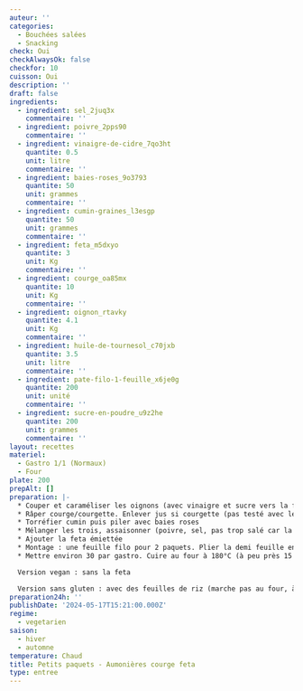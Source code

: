 ```yaml
---
auteur: ''
categories:
  - Bouchées salées
  - Snacking
check: Oui
checkAlwaysOk: false
checkfor: 10
cuisson: Oui
description: ''
draft: false
ingredients:
  - ingredient: sel_2juq3x
    commentaire: ''
  - ingredient: poivre_2pps90
    commentaire: ''
  - ingredient: vinaigre-de-cidre_7qo3ht
    quantite: 0.5
    unit: litre
    commentaire: ''
  - ingredient: baies-roses_9o3793
    quantite: 50
    unit: grammes
    commentaire: ''
  - ingredient: cumin-graines_l3esgp
    quantite: 50
    unit: grammes
    commentaire: ''
  - ingredient: feta_m5dxyo
    quantite: 3
    unit: Kg
    commentaire: ''
  - ingredient: courge_oa85mx
    quantite: 10
    unit: Kg
    commentaire: ''
  - ingredient: oignon_rtavky
    quantite: 4.1
    unit: Kg
    commentaire: ''
  - ingredient: huile-de-tournesol_c70jxb
    quantite: 3.5
    unit: litre
    commentaire: ''
  - ingredient: pate-filo-1-feuille_x6je0g
    quantite: 200
    unit: unité
    commentaire: ''
  - ingredient: sucre-en-poudre_u9z2he
    quantite: 200
    unit: grammes
    commentaire: ''
layout: recettes
materiel:
  - Gastro 1/1 (Normaux)
  - Four
plate: 200
prepAlt: []
preparation: |-
  * Couper et caraméliser les oignons (avec vinaigre et sucre vers la fin)
  * Râper courge/courgette. Enlever jus si courgette (pas testé avec les courgettes)
  * Torréfier cumin puis piler avec baies roses
  * Mélanger les trois, assaisonner (poivre, sel, pas trop salé car la feta sale)
  * Ajouter la feta émiettée
  * Montage : une feuille filo pour 2 paquets. Plier la demi feuille en deux, puis façonner. Une grosse cuiller à soupe par paquet (à peser pour faire partage exact). Cette recette prévoit 2 petits paquets par personne.
  * Mettre environ 30 par gastro. Cuire au four à 180°C (à peu près 15 minutes, je me souviens plus exactement, et ça dépend des fours - il faut que ce soit doré et croustillant)

  Version vegan : sans la feta

  Version sans gluten : avec des feuilles de riz (marche pas au four, à cuire à la poele dans un fond d'huile; et monter au dernier moment pour pas que ça durcisse - en vrai c'est pas ouf cette alternative, peut être que ça peut être juste la farce sur une biscotte sans gluten)
preparation24h: ''
publishDate: '2024-05-17T15:21:00.000Z'
regime:
  - vegetarien
saison:
  - hiver
  - automne
temperature: Chaud
title: Petits paquets - Aumonières courge feta
type: entree
---
```



